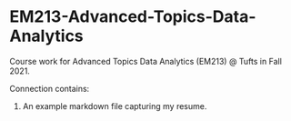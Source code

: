 # EM213-Advanced-Topics-Data-Analytics
Course work for Advanced Topics Data Analytics (EM213) @ Tufts in Fall 2021.

Connection contains:
1. An example markdown file capturing my resume.
